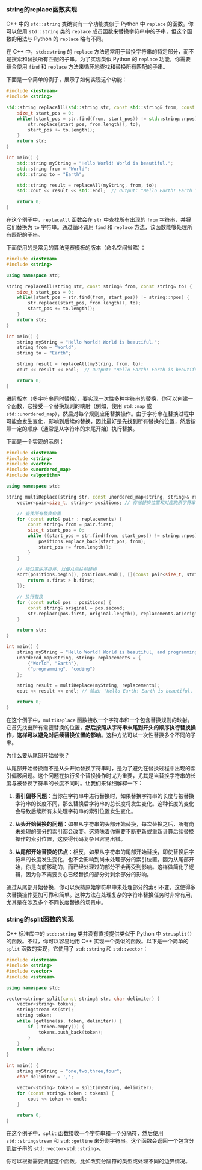 ### string的replace函数实现

C++ 中的 `std::string` 类确实有一个功能类似于 Python 中 `replace` 的函数。你可以使用 `std::string` 类的 `replace` 成员函数来替换字符串中的子串，但这个函数的用法与 Python 的 `replace` 略有不同。

在 C++ 中，`std::string` 的 `replace` 方法通常用于替换字符串的特定部分，而不是搜索和替换所有匹配的子串。为了实现类似 Python 的 `replace` 功能，你需要结合使用 `find` 和 `replace` 方法来循环地查找和替换所有匹配的子串。

下面是一个简单的例子，展示了如何实现这个功能：

```cpp
#include <iostream>
#include <string>

std::string replaceAll(std::string str, const std::string& from, const std::string& to) {
    size_t start_pos = 0;
    while((start_pos = str.find(from, start_pos)) != std::string::npos) {
        str.replace(start_pos, from.length(), to);
        start_pos += to.length();
    }
    return str;
}

int main() {
    std::string myString = "Hello World! World is beautiful.";
    std::string from = "World";
    std::string to = "Earth";

    std::string result = replaceAll(myString, from, to);
    std::cout << result << std::endl;  // Output: "Hello Earth! Earth is beautiful."

    return 0;
}
```

在这个例子中，`replaceAll` 函数会在 `str` 中查找所有出现的 `from` 字符串，并将它们替换为 `to` 字符串。通过循环调用 `find` 和 `replace` 方法，该函数能够处理所有匹配的子串。

下面使用的是常见的算法竞赛模板的版本（命名空间省略）：

```cpp
#include <iostream>
#include <string>

using namespace std;

string replaceAll(string str, const string& from, const string& to) {
    size_t start_pos = 0;
    while((start_pos = str.find(from, start_pos)) != string::npos) {
        str.replace(start_pos, from.length(), to);
        start_pos += to.length();
    }
    return str;
}

int main() {
    string myString = "Hello World! World is beautiful.";
    string from = "World";
    string to = "Earth";

    string result = replaceAll(myString, from, to);
    cout << result << endl;  // Output: "Hello Earth! Earth is beautiful."

    return 0;
}
```

进阶版本（多字符串同时替换），要实现一次性多种字符串的替换，你可以创建一个函数，它接受一个替换规则的映射（例如，使用 `std::map` 或 `std::unordered_map`），然后对每个规则应用替换操作。由于字符串在替换过程中可能会发生变化，影响到后续的替换，因此最好是先找到所有替换的位置，然后按照一定的顺序（通常是从字符串的末尾开始）执行替换。

下面是一个实现的示例：

```cpp
#include <iostream>
#include <string>
#include <vector>
#include <unordered_map>
#include <algorithm>

using namespace std;

string multiReplace(string str, const unordered_map<string, string>& replacements) {
    vector<pair<size_t, string>> positions; // 存储替换位置和对应的原字符串

    // 查找所有替换位置
    for (const auto& pair : replacements) {
        const string& from = pair.first;
        size_t start_pos = 0;
        while ((start_pos = str.find(from, start_pos)) != string::npos) {
            positions.emplace_back(start_pos, from);
            start_pos += from.length();
        }
    }

    // 按位置逆序排序，以便从后往前替换
    sort(positions.begin(), positions.end(), [](const pair<size_t, string>& a, const pair<size_t, string>& b) {
        return a.first > b.first;
    });

    // 执行替换
    for (const auto& pos : positions) {
        const string& original = pos.second;
        str.replace(pos.first, original.length(), replacements.at(original));
    }

    return str;
}

int main() {
    string myString = "Hello World! World is beautiful, and programming is fun.";
    unordered_map<string, string> replacements = {
        {"World", "Earth"},
        {"programming", "coding"}
    };

    string result = multiReplace(myString, replacements);
    cout << result << endl; // 输出: "Hello Earth! Earth is beautiful, and coding is fun."

    return 0;
}

```

在这个例子中，`multiReplace` 函数接收一个字符串和一个包含替换规则的映射。它首先找出所有需要替换的位置，**然后按照从字符串末尾到开头的顺序执行替换操作，这样可以避免对后续替换位置的影响**。这种方法可以一次性替换多个不同的子串。

为什么要从尾部开始替换？

从尾部开始替换而不是从头开始替换字符串时，是为了避免在替换过程中出现的索引偏移问题。这个问题在执行多个替换操作时尤为重要，尤其是当替换字符串的长度与被替换字符串的长度不同时。让我们来详细解释一下：

1. **索引偏移问题**：当你在字符串中进行替换时，如果替换字符串的长度与被替换字符串的长度不同，那么替换后字符串的总长度将发生变化。这种长度的变化会导致后续所有未处理字符串的索引位置发生变化。

2. **从头开始替换的问题**：如果从字符串的头部开始替换，每次替换之后，所有尚未处理的部分的索引都会改变。这意味着你需要不断更新或重新计算后续替换操作的索引位置，这使得代码复杂且容易出错。

3. **从尾部开始替换的优点**：相反，如果从字符串的尾部开始替换，即使替换后字符串的长度发生变化，也不会影响到尚未处理部分的索引位置。因为从尾部开始，你是向前移动的，而已经处理过的部分不会再受到影响。这样做简化了逻辑，因为你不需要关心已经替换的部分对剩余部分的影响。

通过从尾部开始替换，你可以保持原始字符串中未处理部分的索引不变，这使得多次替换操作更加可靠和简单。这种方法在处理复杂的字符串替换任务时非常有用，尤其是在涉及多个不同长度替换的场景中。



### string的split函数的实现

C++ 标准库中的 `std::string` 类并没有直接提供类似于 Python 中 `str.split()` 的函数。不过，你可以容易地用 C++ 实现一个类似的函数。以下是一个简单的 `split` 函数的实现，它使用了 `std::string` 和 `std::vector`：

```cpp
#include <iostream>
#include <string>
#include <vector>
#include <sstream>

using namespace std;

vector<string> split(const string& str, char delimiter) {
    vector<string> tokens;
    stringstream ss(str);
    string token;
    while (getline(ss, token, delimiter)) {
        if (!token.empty()) {
            tokens.push_back(token);
        }
    }
    return tokens;
}

int main() {
    string myString = "one,two,three,four";
    char delimiter = ',';

    vector<string> tokens = split(myString, delimiter);
    for (const string& token : tokens) {
        cout << token << endl;
    }

    return 0;
}
```

在这个例子中，`split` 函数接收一个字符串和一个分隔符，然后使用 `std::stringstream` 和 `std::getline` 来分割字符串。这个函数会返回一个包含分割后子串的 `std::vector<std::string>`。

你可以根据需要调整这个函数，比如改变分隔符的类型或处理不同的边界情况。